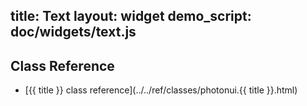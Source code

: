 title: Text
layout: widget
demo_script: doc/widgets/text.js
---

## Class Reference

* [{{ title }} class reference](../../ref/classes/photonui.{{ title }}.html)

